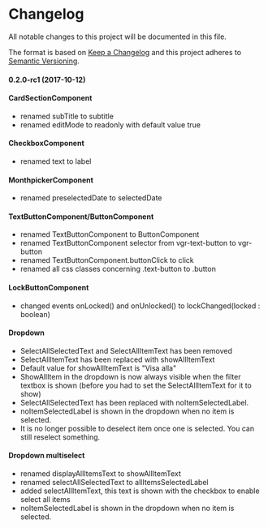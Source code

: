 # Changelog
All notable changes to this project will be documented in this file.

The format is based on [Keep a Changelog](http://keepachangelog.com/en/1.0.0/)
and this project adheres to [Semantic Versioning](http://semver.org/spec/v2.0.0.html).

#### 0.2.0-rc1 (2017-10-12)
#### CardSectionComponent
- renamed subTitle to subtitle
- renamed editMode to readonly with default value true
#### CheckboxComponent
- renamed text to label
#### MonthpickerComponent
- renamed preselectedDate to selectedDate 
#### TextButtonComponent/ButtonComponent
- renamed TextButtonComponent to ButtonComponent
- renamed TextButtonComponent selector from vgr-text-button to 
vgr-button
- renamed TextButtonComponent.buttonClick to click
- renamed all css classes concerning .text-button to .button
#### LockButtonComponent
- changed events onLocked() and onUnlocked() to lockChanged(locked : boolean) 
#### Dropdown
- SelectAllSelectedText and SelectAllItemText has been removed
- SelectAllItemText has been replaced with showAllItemText
- Default value for showAllItemText is "Visa alla"
- ShowAllItem in the dropdown is now always visible when the filter textbox is shown (before you had to set the SelectAllItemText for it to show)
- SelectAllSelectedText has been replaced with noItemSelectedLabel. 
- noItemSelectedLabel is shown in the dropdown when no item is selected.
- It is no longer possible to deselect item once one is selected. You can still reselect something.
#### Dropdown multiselect
- renamed displayAllItemsText to showAllItemText
- renamed selectAllSelectedText to allItemsSelectedLabel
- added selectAllItemText, this text is shown with the checkbox to enable select all items
- noItemSelectedLabel is shown in the dropdown when no item is selected.
